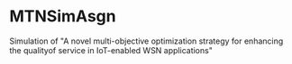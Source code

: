 # MTNSimAsgn
Simulation of "A novel multi-objective optimization strategy for enhancing the qualityof service in IoT-enabled WSN applications"
